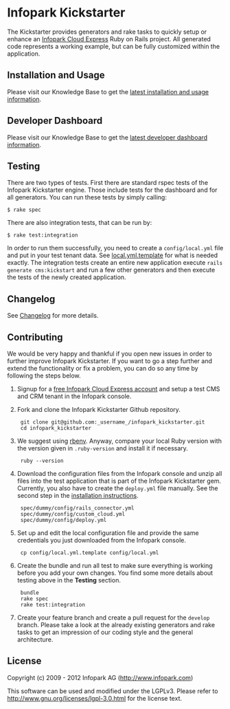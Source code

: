 # Infopark Kickstarter

The Kickstarter provides generators and rake tasks to quickly setup or enhance an [Infopark
Cloud Express](http://infopark.de/infopark-cloud-express) Ruby on Rails project. All generated code
represents a working example, but can be fully customized within the application.


## Installation and Usage

Please visit our Knowledge Base to get the
[latest installation and usage information](https://kb.infopark.de/89b37c1667cda31a/kurzanleitung-zum-gebrauch?locale=en).


## Developer Dashboard

Please visit our Knowledge Base to get the
[latest developer dashboard information](https://kb.infopark.de/638a180eaff436f6/the-developer-dashboard?locale=en).


## Testing

There are two types of tests. First there are standard rspec tests of the Infopark Kickstarter
engine. Those include tests for the dashboard and for all generators. You can run these tests by
simply calling:

    $ rake spec

There are also integration tests, that can be run by:

    $ rake test:integration

In order to run them successfully, you need to create a ```config/local.yml``` file and put in your
test tenant data. See [local.yml.template](https://github.com/infopark/infopark_kickstarter/blob/master/config/local.yml.template)
for what is needed exactly. The integration tests create an entire new application execute
```rails generate cms:kickstart``` and run a few other generators and then execute the tests of the
newly created application.


## Changelog

See [Changelog](https://github.com/infopark/infopark_kickstarter/blob/master/CHANGELOG.md) for more
details.


## Contributing

We would be very happy and thankful if you open new issues in order to further improve Infopark
Kickstarter. If you want to go a step further and extend the functionality or fix a problem, you can
do so any time by following the steps below.

1. Signup for a [free Infopark Cloud Express account](https://www.infopark.de/) and setup a test CMS
   and CRM tenant in the Infopark console.
2. Fork and clone the Infopark Kickstarter Github repository.

        git clone git@github.com:_username_/infopark_kickstarter.git
        cd infopark_kickstarter

3. We suggest using [rbenv](https://github.com/sstephenson/rbenv/). Anyway, compare your local Ruby
   version with the version given in `.ruby-version` and install it if necessary.

        ruby --version

3. Download the configuration files from the Infopark console and unzip all files into the test
   application that is part of the Infopark Kickstarter gem. Currently, you also have to create the
   `deploy.yml` file manually. See the second step in the
   [installation instructions](https://kb.infopark.de/89b37c1667cda31a/kurzanleitung-zum-gebrauch?locale=en).

        spec/dummy/config/rails_connector.yml
        spec/dummy/config/custom_cloud.yml
        spec/dummy/config/deploy.yml

4. Set up and edit the local configuration file and provide the same credentials you just downloaded
   from the Infopark console.

        cp config/local.yml.template config/local.yml

5. Create the bundle and run all test to make sure everything is working before you add your own
   changes. You find some more details about testing above in the __Testing__ section.

        bundle
        rake spec
        rake test:integration

6. Create your feature branch and create a pull request for the `develop` branch. Please take a
   look at the already existing generators and rake tasks to get an impression of our coding style
   and the general architecture.


## License
Copyright (c) 2009 - 2012 Infopark AG (http://www.infopark.com)

This software can be used and modified under the LGPLv3. Please refer to http://www.gnu.org/licenses/lgpl-3.0.html for the license text.